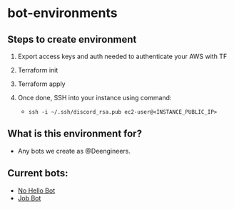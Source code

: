 # bot-environments

## Steps to create environment

1. Export access keys and auth needed to authenticate your AWS with TF

2. Terraform init

3. Terraform apply

4. Once done, SSH into your instance using command:
    - `ssh -i ~/.ssh/discord_rsa.pub ec2-user@<INSTANCE_PUBLIC_IP>`


## What is this environment for?

- Any bots we create as @Deengineers.

## Current bots:

- [No Hello Bot](https://github.com/Deengineers/no-hello-bot)
- [Job Bot](https://github.com/Deengineers/discord-job-bot)